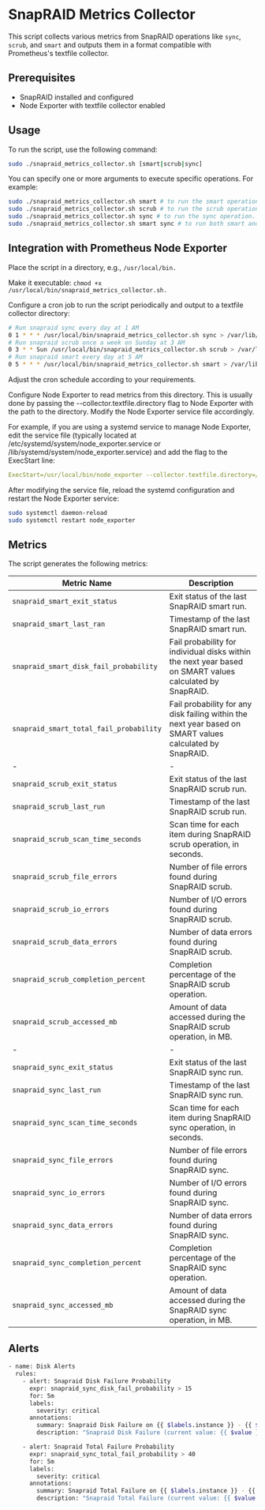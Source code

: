 # SnapRAID Metrics Collector

This script collects various metrics from SnapRAID operations like `sync`, `scrub`, and `smart` and outputs them in a format compatible with Prometheus's textfile collector.

## Prerequisites

- SnapRAID installed and configured
- Node Exporter with textfile collector enabled

## Usage

To run the script, use the following command:

```bash
sudo ./snapraid_metrics_collector.sh [smart|scrub|sync]
```

You can specify one or more arguments to execute specific operations. For example:

```bash
sudo ./snapraid_metrics_collector.sh smart # to run the smart operation.
sudo ./snapraid_metrics_collector.sh scrub # to run the scrub operation.
sudo ./snapraid_metrics_collector.sh sync # to run the sync operation.
sudo ./snapraid_metrics_collector.sh smart sync # to run both smart and sync operations.
```

## Integration with Prometheus Node Exporter

Place the script in a directory, e.g., `/usr/local/bin.`

Make it executable: `chmod +x /usr/local/bin/snapraid_metrics_collector.sh.`

Configure a cron job to run the script periodically and output to a textfile collector directory:

```bash
# Run snapraid sync every day at 1 AM
0 1 * * * /usr/local/bin/snapraid_metrics_collector.sh sync > /var/lib/node_exporter/textfile_collector/snapraid_sync.prom
# Run snapraid scrub once a week on Sunday at 3 AM
0 3 * * Sun /usr/local/bin/snapraid_metrics_collector.sh scrub > /var/lib/node_exporter/textfile_collector/snapraid_scrub.prom
# Run snapraid smart every day at 5 AM
0 5 * * * /usr/local/bin/snapraid_metrics_collector.sh smart > /var/lib/node_exporter/textfile_collector/snapraid_smart.prom

```

Adjust the cron schedule according to your requirements.

Configure Node Exporter to read metrics from this directory. This is usually done by passing the --collector.textfile.directory flag to Node Exporter with the path to the directory. Modify the Node Exporter service file accordingly.

For example, if you are using a systemd service to manage Node Exporter, edit the service file (typically located at /etc/systemd/system/node_exporter.service or /lib/systemd/system/node_exporter.service) and add the flag to the ExecStart line:

```yaml
ExecStart=/usr/local/bin/node_exporter --collector.textfile.directory=/var/lib/node_exporter/textfile_collector
```

After modifying the service file, reload the systemd configuration and restart the Node Exporter service:

```bash
sudo systemctl daemon-reload
sudo systemctl restart node_exporter
```

## Metrics

The script generates the following metrics:

| Metric Name                                 | Description |
| ------------------------------------------- | ----------- |
| `snapraid_smart_exit_status`                | Exit status of the last SnapRAID smart run. |
| `snapraid_smart_last_ran`            | Timestamp of the last SnapRAID smart run. |
| `snapraid_smart_disk_fail_probability`      | Fail probability for individual disks within the next year based on SMART values calculated by SnapRAID. |
| `snapraid_smart_total_fail_probability`     | Fail probability for any disk failing within the next year based on SMART values calculated by SnapRAID. |
| -                                           | -           |
| `snapraid_scrub_exit_status`                | Exit status of the last SnapRAID scrub run. |
| `snapraid_scrub_last_run`            | Timestamp of the last SnapRAID scrub run. |
| `snapraid_scrub_scan_time_seconds`          | Scan time for each item during SnapRAID scrub operation, in seconds. |
| `snapraid_scrub_file_errors`                | Number of file errors found during SnapRAID scrub. |
| `snapraid_scrub_io_errors`                  | Number of I/O errors found during SnapRAID scrub. |
| `snapraid_scrub_data_errors`                | Number of data errors found during SnapRAID scrub. |
| `snapraid_scrub_completion_percent`         | Completion percentage of the SnapRAID scrub operation. |
| `snapraid_scrub_accessed_mb`                | Amount of data accessed during the SnapRAID scrub operation, in MB. |
| -                                           | -           |
| `snapraid_sync_exit_status`                 | Exit status of the last SnapRAID sync run. |
| `snapraid_sync_last_run`             | Timestamp of the last SnapRAID sync run. |
| `snapraid_sync_scan_time_seconds`           | Scan time for each item during SnapRAID sync operation, in seconds. |
| `snapraid_sync_file_errors`                 | Number of file errors found during SnapRAID sync. |
| `snapraid_sync_io_errors`                   | Number of I/O errors found during SnapRAID sync. |
| `snapraid_sync_data_errors`                 | Number of data errors found during SnapRAID sync. |
| `snapraid_sync_completion_percent`          | Completion percentage of the SnapRAID sync operation. |
| `snapraid_sync_accessed_mb`                 | Amount of data accessed during the SnapRAID sync operation, in MB. |



## Alerts

```bash
- name: Disk Alerts
  rules:
    - alert: Snapraid Disk Failure Probability
      expr: snapraid_sync_disk_fail_probability > 15
      for: 5m
      labels:
        severity: critical
      annotations:
        summary: Snapraid Disk Failure on {{ $labels.instance }} - {{ $labels.job }}
        description: "Snapraid Disk Failure (current value: {{ $value }})"

    - alert: Snapraid Total Failure Probability
      expr: snapraid_sync_total_fail_probability > 40
      for: 5m
      labels:
        severity: critical
      annotations:
        summary: Snapraid Total Failure on {{ $labels.instance }} - {{ $labels.job }}
        description: "Snapraid Total Failure (current value: {{ $value }})"
```
